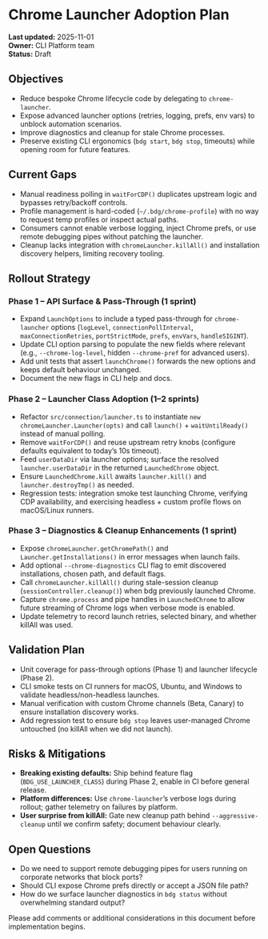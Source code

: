# Chrome Launcher Adoption Plan

**Last updated:** 2025-11-01  
**Owner:** CLI Platform team  
**Status:** Draft

## Objectives
- Reduce bespoke Chrome lifecycle code by delegating to `chrome-launcher`.
- Expose advanced launcher options (retries, logging, prefs, env vars) to unblock automation scenarios.
- Improve diagnostics and cleanup for stale Chrome processes.
- Preserve existing CLI ergonomics (`bdg start`, `bdg stop`, timeouts) while opening room for future features.

## Current Gaps
- Manual readiness polling in `waitForCDP()` duplicates upstream logic and bypasses retry/backoff controls.
- Profile management is hard-coded (`~/.bdg/chrome-profile`) with no way to request temp profiles or inspect actual paths.
- Consumers cannot enable verbose logging, inject Chrome prefs, or use remote debugging pipes without patching the launcher.
- Cleanup lacks integration with `chromeLauncher.killAll()` and installation discovery helpers, limiting recovery tooling.

## Rollout Strategy

### Phase 1 – API Surface & Pass-Through (1 sprint)
- Expand `LaunchOptions` to include a typed pass-through for `chrome-launcher` options (`logLevel`, `connectionPollInterval`, `maxConnectionRetries`, `portStrictMode`, `prefs`, `envVars`, `handleSIGINT`).
- Update CLI option parsing to populate the new fields where relevant (e.g., `--chrome-log-level`, hidden `--chrome-pref` for advanced users).
- Add unit tests that assert `launchChrome()` forwards the new options and keeps default behaviour unchanged.
- Document the new flags in CLI help and docs.

### Phase 2 – Launcher Class Adoption (1–2 sprints)
- Refactor `src/connection/launcher.ts` to instantiate `new chromeLauncher.Launcher(opts)` and call `launch()` + `waitUntilReady()` instead of manual polling.
- Remove `waitForCDP()` and reuse upstream retry knobs (configure defaults equivalent to today’s 10s timeout).
- Feed `userDataDir` via launcher options; surface the resolved `launcher.userDataDir` in the returned `LaunchedChrome` object.
- Ensure `LaunchedChrome.kill` awaits `launcher.kill()` and `launcher.destroyTmp()` as needed.
- Regression tests: integration smoke test launching Chrome, verifying CDP availability, and exercising headless + custom profile flows on macOS/Linux runners.

### Phase 3 – Diagnostics & Cleanup Enhancements (1 sprint)
- Expose `chromeLauncher.getChromePath()` and `Launcher.getInstallations()` in error messages when launch fails.
- Add optional `--chrome-diagnostics` CLI flag to emit discovered installations, chosen path, and default flags.
- Call `chromeLauncher.killAll()` during stale-session cleanup (`sessionController.cleanup()`) when bdg previously launched Chrome.
- Capture `chrome.process` and pipe handles in `LaunchedChrome` to allow future streaming of Chrome logs when verbose mode is enabled.
- Update telemetry to record launch retries, selected binary, and whether killAll was used.

## Validation Plan
- Unit coverage for pass-through options (Phase 1) and launcher lifecycle (Phase 2).
- CLI smoke tests on CI runners for macOS, Ubuntu, and Windows to validate headless/non-headless launches.
- Manual verification with custom Chrome channels (Beta, Canary) to ensure installation discovery works.
- Add regression test to ensure `bdg stop` leaves user-managed Chrome untouched (no killAll when we did not launch).

## Risks & Mitigations
- **Breaking existing defaults:** Ship behind feature flag (`BDG_USE_LAUNCHER_CLASS`) during Phase 2, enable in CI before general release.
- **Platform differences:** Use `chrome-launcher`’s verbose logs during rollout; gather telemetry on failures by platform.
- **User surprise from killAll:** Gate new cleanup path behind `--aggressive-cleanup` until we confirm safety; document behaviour clearly.

## Open Questions
- Do we need to support remote debugging pipes for users running on corporate networks that block ports?
- Should CLI expose Chrome prefs directly or accept a JSON file path?
- How do we surface launcher diagnostics in `bdg status` without overwhelming standard output?

Please add comments or additional considerations in this document before implementation begins.
